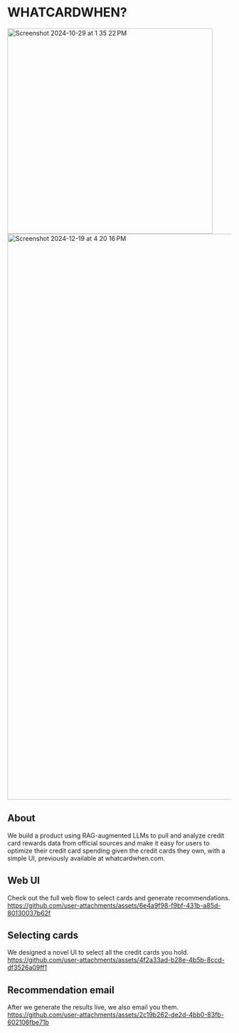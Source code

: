# WHATCARDWHEN?

<img width="461" alt="Screenshot 2024-10-29 at 1 35 22 PM" src="https://github.com/user-attachments/assets/e87d1d0a-e180-4616-a7f4-7e51f1f5507a" />

<img width="1270" alt="Screenshot 2024-12-19 at 4 20 16 PM" src="https://github.com/user-attachments/assets/89543bb0-9aca-403e-870c-1b45bb046c69" />

## About
We build a product using RAG-augmented LLMs to pull and analyze credit card rewards data from official sources and make it easy for users to optimize their credit card spending given the credit cards they own, with a simple UI, previously available at whatcardwhen.com.

## Web UI
Check out the full web flow to select cards and generate recommendations.
https://github.com/user-attachments/assets/6e4a9f98-f9bf-431b-a85d-80130037b62f

## Selecting cards
We designed a novel UI to select all the credit cards you hold.
https://github.com/user-attachments/assets/4f2a33ad-b28e-4b5b-8ccd-df3526a09ff1

## Recommendation email
After we generate the results live, we also email you them.
https://github.com/user-attachments/assets/2c19b262-de2d-4bb0-83fb-602106fbe71b
